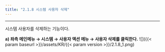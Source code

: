 ```yaml
---
title: "2.1.8 시스템 사용자 삭제"
---
```


---
시스템 사용자를 삭제하는 기능이다.

**a)  좌측 메인메뉴 → 시스템 → 사용자 액션 메뉴 → 사용자 삭제를 클릭한다.**
![]({{< param baseurl >}}/assets/KR/{{< param version >}}/2.1.8_1.png)
